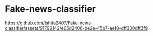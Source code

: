 # Fake-news-classifier

https://github.com/Ishita2407/Fake-news-classifier/assets/91796142/e05d2406-be2e-45b7-aef8-dff300dff3f9


